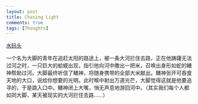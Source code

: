 ```yaml
---
layout: post
title: Chasing Light
comments: true
tags: [Thoughts]
---
```


[水码头](https://streetvoice.com/antiear/songs/519101/)

一个名为大脚的青年在追赶太阳的路途上，被一条大河拦住去路，正在他踌躇无法过河之时，一只巨大的蛤蟆出现，指引他向河中撒出一把米，召唤出身形如蛇的鳝神帮助过河。大脚最终听信了鳝神，将随身携带的全部大米献出。鳝神张开可吞食天地的大口，说给你想要的光明。此时喉中射出万道光芒，大脚觉得这就是他要追寻的，于是跳入口中。鳝神闭上大嘴，悄无声息地游回河中。（其实我们每个人都如同大脚，某天被现实的大河拦住去路......）
